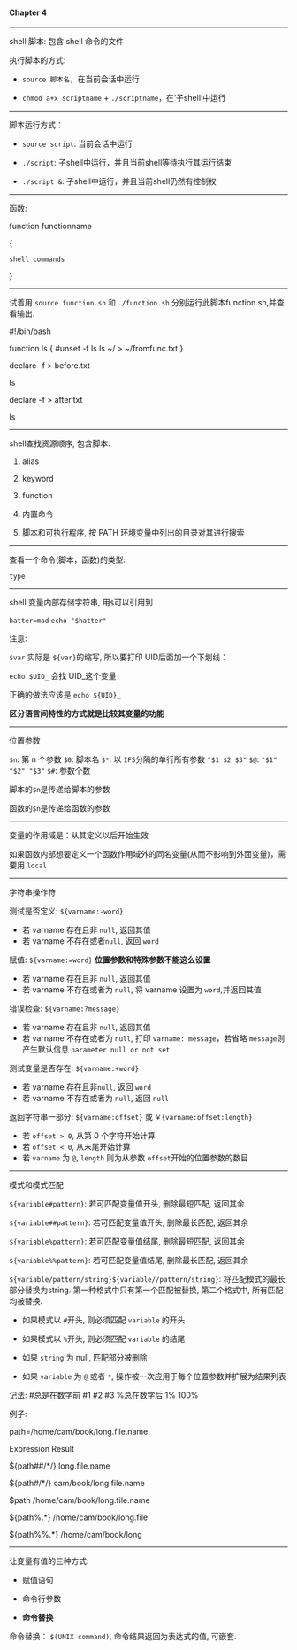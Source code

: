 #### Chapter 4 ####

- - - - - - - - - - - - - - - - - - - - - - - - - - - - - - - - 

shell 脚本: 包含 shell 命令的文件

执行脚本的方式: 

 - `source 脚本名`，在当前会话中运行
 
 - `chmod a+x scriptname` + `./scriptname`，在‘子shell’中运行

- - - - - - - - - - - - - - - - - - - - - - - - - - - - - - - - 

脚本运行方式：

 - `source script`: 当前会话中运行
 
 - `./script`: 子shell中运行，并且当前shell等待执行其运行结束
 
 - `./script &`: 子shell中运行，并且当前shell仍然有控制权

- - - - - - - - - - - - - - - - - - - - - - - - - - - - - - - - 

函数: 

function functionname

{
    
    shell commands

}

- - - - - - - - - - - - - - - - - - - - - - - - - - - - - - - - 

试着用 `source function.sh` 和 `./function.sh` 分别运行此脚本function.sh,并查看输出.

#!/bin/bash

function ls {
	#unset -f ls
	ls ~/ > ~/fromfunc.txt
}

declare -f > before.txt

ls

declare -f > after.txt

ls

- - - - - - - - - - - - - - - - - - - - - - - - - - - - - - - -

shell查找资源顺序, 包含脚本:

1. alias

2. keyword

3. function

4. 内置命令

5. 脚本和可执行程序, 按 PATH 环境变量中列出的目录对其进行搜索

- - - - - - - - - - - - - - - - - - - - - - - - - - - - - - - -

查看一个命令(脚本，函数)的类型:

`type` 

- - - - - - - - - - - - - - - - - - - - - - - - - - - - - - - -

shell 变量内部存储字符串, 用`$`可以引用到

`hatter=mad`
`echo "$hatter"`

注意:

`$var` 实际是 `${var}`的缩写, 所以要打印 UID后面加一个下划线：

`echo $UID_` 会找 UID_这个变量

正确的做法应该是 `echo ${UID}_`

__区分语言间特性的方式就是比较其变量的功能__

- - - - - - - - - - - - - - - - - - - - - - - - - - - - - - - -

位置参数

`$n`: 第 n 个参数
`$0`: 脚本名
`$*`: 以 `IFS`分隔的单行所有参数 `"$1 $2 $3"`
`$@`: `"$1" "$2" "$3"`
`$#`: 参数个数

脚本的`$n`是传递给脚本的参数

函数的`$n`是传递给函数的参数

- - - - - - - - - - - - - - - - - - - - - - - - - - - - - - - -

变量的作用域是：从其定义以后开始生效

如果函数内部想要定义一个函数作用域外的同名变量(从而不影响到外面变量)，需要用 `local`

- - - - - - - - - - - - - - - - - - - - - - - - - - - - - - - -

字符串操作符

测试是否定义: `${varname:-word}`

 - 若 varname 存在且非 `null`, 返回其值
 - 若 varname 不存在或者`null`, 返回 `word`
 
赋值: `${varname:=word}` __位置参数和特殊参数不能这么设置__

 - 若 varname 存在且非 `null`, 返回其值
 - 若 varname 不存在或者为 `null`, 将 varname 设置为 `word`,并返回其值
 
错误检查: `${varname:?message}`

 - 若 varname 存在且非 `null`, 返回其值
 - 若 varname 不存在或者为 `null`, 打印 `varname: message`，若省略 `message`则产生默认信息 `parameter null or not set`
 
测试变量是否存在: `${varname:+word}`

 - 若 varname 存在且非`null`, 返回 `word`
 - 若 varname 不存在或者为 `null`, 返回 `null`
 
返回字符串一部分: `${varname:offset}` 或 `￥{varname:offset:length}`

 - 若 `offset > 0`, 从第 0 个字符开始计算
 - 若 `offset < 0`, 从末尾开始计算
 - 若 `varname` 为 `@`, `length` 则为从参数 `offset`开始的位置参数的数目
 
- - - - - - - - - - - - - - - - - - - - - - - - - - - - - - - -

模式和模式匹配

`${variable#pattern}`: 若可匹配变量值开头, 删除最短匹配, 返回其余

`${variable##pattern}`: 若可匹配变量值开头, 删除最长匹配, 返回其余

`${variable%pattern}`: 若可匹配变量值结尾, 删除最短匹配, 返回其余

`${variable%%pattern}`: 若可匹配变量值结尾, 删除最长匹配, 返回其余

`${variable/pattern/string}${variable//pattern/string}`: 将匹配模式的最长部分替换为string. 第一种格式中只有第一个匹配被替换, 第二个格式中, 所有匹配均被替换. 

   - 如果模式以 `#`开头, 则必须匹配 `variable` 的开头
   
   - 如果模式以 `%`开头, 则必须匹配 `variable` 的结尾
   
   - 如果 `string` 为 null, 匹配部分被删除
   
   - 如果 `variable` 为 `@` 或者 `*`, 操作被一次应用于每个位置参数并扩展为结果列表

记法: #总是在数字前 #1 #2 #3 %总在数字后 1% 100%

例子: 

path=/home/cam/book/long.file.name

Expression                   Result

${path##/*/}                      long.file.name

${path#/*/}              cam/book/long.file.name

$path              /home/cam/book/long.file.name

${path%.*}         /home/cam/book/long.file

${path%%.*}        /home/cam/book/long

- - - - - - - - - - - - - - - - - - - - - - - - - - - - - - - -

让变量有值的三种方式:

  - 赋值语句
  
  - 命令行参数
  
  - __命令替换__
  
命令替换： `$(UNIX command)`, 命令结果返回为表达式的值, 可嵌套.


